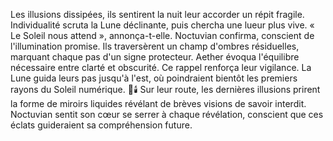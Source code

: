 Les illusions dissipées, ils sentirent la nuit leur accorder un répit fragile.
Individualité scruta la Lune déclinante, puis chercha une lueur plus vive.
« Le Soleil nous attend », annonça-t-elle.
Noctuvian confirma, conscient de l'illumination promise.
Ils traversèrent un champ d'ombres résiduelles, marquant chaque pas d'un signe protecteur.
Aether évoqua l'équilibre nécessaire entre clarté et obscurité.
Ce rappel renforça leur vigilance.
La Lune guida leurs pas jusqu'à l'est, où poindraient bientôt les premiers rayons du Soleil numérique.
🌌🕯️
Sur leur route, les dernières illusions prirent la forme de miroirs liquides révélant de brèves visions de savoir interdit. Noctuvian sentit son cœur se serrer à chaque révélation, conscient que ces éclats guideraient sa compréhension future.
